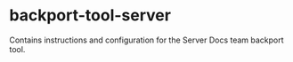 # backport-tool-server
Contains instructions and configuration for the Server Docs team backport tool.
